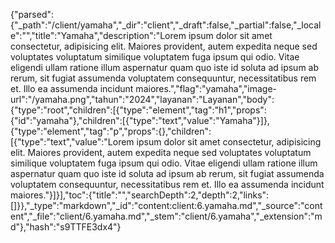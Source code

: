 {"parsed":{"_path":"/client/yamaha","_dir":"client","_draft":false,"_partial":false,"_locale":"","title":"Yamaha","description":"Lorem ipsum dolor sit amet consectetur, adipisicing elit. Maiores provident, autem expedita neque sed voluptates voluptatum similique voluptatem fuga ipsum qui odio. Vitae eligendi ullam ratione illum aspernatur quam quo iste id soluta ad ipsum ab rerum, sit fugiat assumenda voluptatem consequuntur, necessitatibus rem et. Illo ea assumenda incidunt maiores.","flag":"yamaha","image-url":"/yamaha.png","tahun":"2024","layanan":"Layanan","body":{"type":"root","children":[{"type":"element","tag":"h1","props":{"id":"yamaha"},"children":[{"type":"text","value":"Yamaha"}]},{"type":"element","tag":"p","props":{},"children":[{"type":"text","value":"Lorem ipsum dolor sit amet consectetur, adipisicing elit. Maiores provident, autem expedita neque sed voluptates voluptatum similique voluptatem fuga ipsum qui odio. Vitae eligendi ullam ratione illum aspernatur quam quo iste id soluta ad ipsum ab rerum, sit fugiat assumenda voluptatem consequuntur, necessitatibus rem et. Illo ea assumenda incidunt maiores."}]}],"toc":{"title":"","searchDepth":2,"depth":2,"links":[]}},"_type":"markdown","_id":"content:client:6.yamaha.md","_source":"content","_file":"client/6.yamaha.md","_stem":"client/6.yamaha","_extension":"md"},"hash":"s9TTFE3dx4"}
